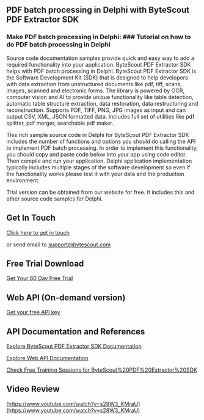 ## PDF batch processing in Delphi with ByteScout PDF Extractor SDK

### Make PDF batch processing in Delphi: ### Tutorial on how to do PDF batch processing in Delphi

Source code documentation samples provide quick and easy way to add a required functionality into your application. ByteScout PDF Extractor SDK helps with PDF batch processing in Delphi. ByteScout PDF Extractor SDK is the Software Development Kit (SDK) that is designed to help developers with data extraction from unstructured documents like pdf, tiff, scans, images, scanned and electronic forms. The library is powered by OCR, computer vision and AI to provide unique functionality like table detection, automatic table structure extraction, data restoration, data restructuring and reconstruction. Supports PDF, TIFF, PNG, JPG images as input and can output CSV, XML, JSON formatted data. Includes full set of utilities like pdf splitter, pdf merger, searchable pdf maker.

This rich sample source code in Delphi for ByteScout PDF Extractor SDK includes the number of functions and options you should do calling the API to implement PDF batch processing. In order to implement this functionality, you should copy and paste code below into your app using code editor. Then compile and run your application. Delphi application implementation typically includes multiple stages of the software development so even if the functionality works please test it with your data and the production environment.

Trial version can be obtained from our website for free. It includes this and other source code samples for Delphi.

## Get In Touch

[Click here to get in touch](https://bytescout.zendesk.com/hc/en-us/requests/new?subject=ByteScout%20PDF%20Extractor%20SDK%20Question)

or send email to [support@bytescout.com](mailto:support@bytescout.com?subject=ByteScout%20PDF%20Extractor%20SDK%20Question) 

## Free Trial Download

[Get Your 60 Day Free Trial](https://bytescout.com/download/web-installer?utm_source=github-readme)

## Web API (On-demand version)

[Get your free API key](https://pdf.co/documentation/api?utm_source=github-readme)

## API Documentation and References

[Explore ByteScout PDF Extractor SDK Documentation](https://bytescout.com/documentation/index.html?utm_source=github-readme)

[Explore Web API Documentation](https://pdf.co/documentation/api?utm_source=github-readme)

[Check Free Training Sessions for ByteScout%20PDF%20Extractor%20SDK](https://academy.bytescout.com/)

## Video Review

[https://www.youtube.com/watch?v=s28W3_KMraU](https://www.youtube.com/watch?v=s28W3_KMraU)